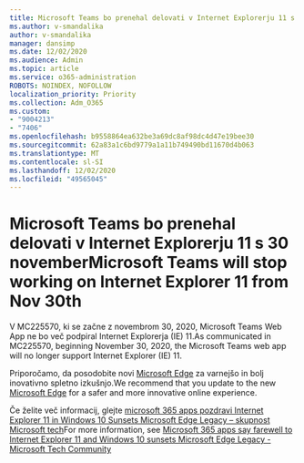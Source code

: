 ```yaml
---
title: Microsoft Teams bo prenehal delovati v Internet Explorerju 11 s 30 november
ms.author: v-smandalika
author: v-smandalika
manager: dansimp
ms.date: 12/02/2020
ms.audience: Admin
ms.topic: article
ms.service: o365-administration
ROBOTS: NOINDEX, NOFOLLOW
localization_priority: Priority
ms.collection: Adm_O365
ms.custom:
- "9004213"
- "7406"
ms.openlocfilehash: b9558864ea632be3a69dc8af98dc4d47e19bee30
ms.sourcegitcommit: 62a83a1c6bd9779a1a11b749490bd11670d4b063
ms.translationtype: MT
ms.contentlocale: sl-SI
ms.lasthandoff: 12/02/2020
ms.locfileid: "49565045"
---
```

# <a name="microsoft-teams-will-stop-working-on-internet-explorer-11-from-nov-30th"></a><span data-ttu-id="c2a27-102">Microsoft Teams bo prenehal delovati v Internet Explorerju 11 s 30 november</span><span class="sxs-lookup"><span data-stu-id="c2a27-102">Microsoft Teams will stop working on Internet Explorer 11 from Nov 30th</span></span>

<span data-ttu-id="c2a27-103">V MC225570, ki se začne z novembrom 30, 2020, Microsoft Teams Web App ne bo več podpiral Internet Explorerja (IE) 11.</span><span class="sxs-lookup"><span data-stu-id="c2a27-103">As communicated in MC225570,  beginning November 30, 2020, the Microsoft Teams web app will no longer support Internet Explorer (IE) 11.</span></span> 

<span data-ttu-id="c2a27-104">Priporočamo, da posodobite novi [Microsoft Edge](https://www.microsoft.com/edge) za varnejšo in bolj inovativno spletno izkušnjo.</span><span class="sxs-lookup"><span data-stu-id="c2a27-104">We recommend that you update to the new [Microsoft Edge](https://www.microsoft.com/edge) for a safer and more innovative online experience.</span></span> 

<span data-ttu-id="c2a27-105">Če želite več informacij, glejte [microsoft 365 apps pozdravi Internet Explorer 11 in Windows 10 Sunsets Microsoft Edge Legacy – skupnost Microsoft tech](https://techcommunity.microsoft.com/t5/microsoft-365-blog/microsoft-365-apps-say-farewell-to-internet-explorer-11-and/ba-p/1591666)</span><span class="sxs-lookup"><span data-stu-id="c2a27-105">For more information, see [Microsoft 365 apps say farewell to Internet Explorer 11 and Windows 10 sunsets Microsoft Edge Legacy - Microsoft Tech Community](https://techcommunity.microsoft.com/t5/microsoft-365-blog/microsoft-365-apps-say-farewell-to-internet-explorer-11-and/ba-p/1591666)</span></span>

